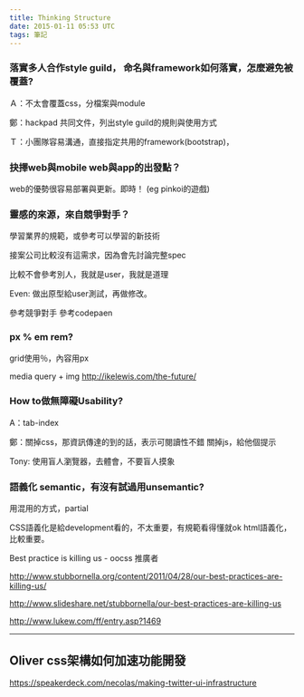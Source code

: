 ```yaml
---
title: Thinking Structure
date: 2015-01-11 05:53 UTC
tags: 筆記
---
```


### 落實多人合作style guild， 命名與framework如何落實，怎麼避免被覆蓋?

Ａ：不太會覆蓋css，分檔案與module

鄭：hackpad 共同文件，列出style guild的規則與使用方式

Ｔ：小團隊容易溝通，直接指定共用的framework(bootstrap)，


### 抉擇web與mobile web與app的出發點？

web的優勢很容易部署與更新。即時！ (eg pinkoi的遊戲)

### 靈感的來源，來自競爭對手？

學習業界的規範，或參考可以學習的新技術

接案公司比較沒有這需求，因為會先討論完整spec

比較不會參考別人，我就是user，我就是道理

Even: 做出原型給user測試，再做修改。

參考競爭對手 參考codepaen


### px % em rem?

grid使用％，內容用px

media query + img
http://ikelewis.com/the-future/

### How to做無障礙Usability?

A：tab-index

鄭：關掉css，那資訊傳達的到的話，表示可閱讀性不錯
關掉js，給他個提示

Tony: 使用盲人瀏覽器，去體會，不要盲人摸象

### 語義化 semantic，有沒有試過用unsemantic?

用混用的方式，partial

CSS語義化是給development看的，不太重要，有規範看得懂就ok
html語義化，比較重要。

Best practice is killing us - oocss 推廣者

http://www.stubbornella.org/content/2011/04/28/our-best-practices-are-killing-us/

http://www.slideshare.net/stubbornella/our-best-practices-are-killing-us

http://www.lukew.com/ff/entry.asp?1469


--------------

## Oliver css架構如何加速功能開發






https://speakerdeck.com/necolas/making-twitter-ui-infrastructure